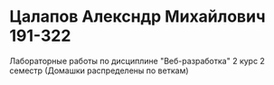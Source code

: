 # Цалапов Алексндр Михайлович 191-322
Лабораторные работы по дисциплине "Веб-разработка" 2 курс 2 семестр
(Домашки распределены по веткам)
